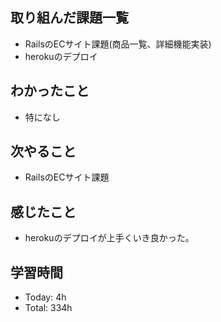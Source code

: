 ## 取り組んだ課題一覧
- RailsのECサイト課題(商品一覧、詳細機能実装)
- herokuのデプロイ
## わかったこと
- 特になし
## 次やること
- RailsのECサイト課題
## 感じたこと
- herokuのデプロイが上手くいき良かった。
## 学習時間
- Today: 4h
- Total: 334h